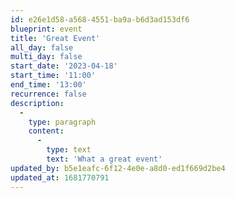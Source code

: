 ```yaml
---
id: e26e1d58-a568-4551-ba9a-b6d3ad153df6
blueprint: event
title: 'Great Event'
all_day: false
multi_day: false
start_date: '2023-04-18'
start_time: '11:00'
end_time: '13:00'
recurrence: false
description:
  -
    type: paragraph
    content:
      -
        type: text
        text: 'What a great event'
updated_by: b5e1eafc-6f12-4e0e-a8d0-ed1f669d2be4
updated_at: 1681770791
---
```

